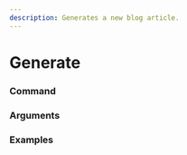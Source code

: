 ```yaml
---
description: Generates a new blog article.
---
```


# Generate

### Command



### Arguments



### Examples

